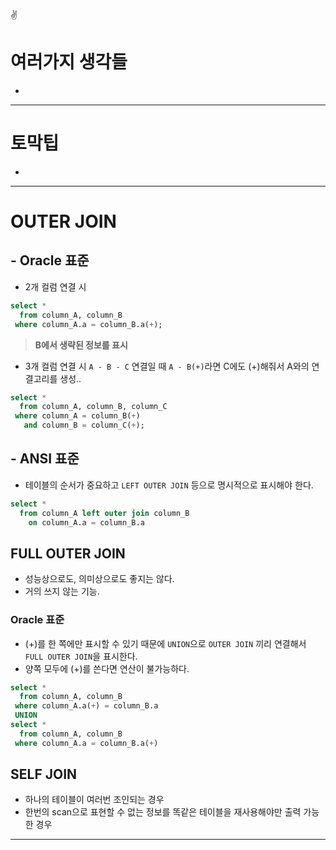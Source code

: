 :v:
# 여러가지 생각들


- 

---
# 토막팁
- 

---
# OUTER JOIN

## - Oracle 표준
- 2개 컬럼 연결 시 
```sql
select * 
  from column_A, column_B
 where column_A.a = column_B.a(+);
 ```
 >**B에서 생략된 정보를 표시**

- 3개 컬럼 연결 시
`A - B - C` 연결일 때 `A - B(+)`라면 C에도 (+)해줘서 A와의 연결고리를 생성..
```sql
select *
  from column_A, column_B, column_C
 where column_A = column_B(+) 
   and column_B = column_C(+);
   ```

## - ANSI 표준
- 테이블의 순서가 중요하고 `LEFT OUTER JOIN` 등으로 명시적으로 표시해야 한다.
```sql
select *
  from column_A left outer join column_B
    on column_A.a = column_B.a
```

## FULL OUTER JOIN
- 성능상으로도, 의미상으로도 좋지는 않다.
- 거의 쓰지 않는 기능.

### Oracle 표준
- (+)를 한 쪽에만 표시할 수 있기 때문에 `UNION`으로 `OUTER JOIN` 끼리 연결해서 `FULL OUTER JOIN`을 표시한다.
- 양쪽 모두에 (+)를 쓴다면 연산이 불가능하다.

```sql
select *
  from column_A, column_B
 where column_A.a(+) = column_B.a
 UNION
select *
  from column_A, column_B
 where column_A.a = column_B.a(+)
 ```

 ## SELF JOIN
 - 하나의 테이블이 여러번 조인되는 경우
 - 한번의 scan으로 표현할 수 없는 정보를 똑같은 테이블을 재사용해야만 출력 가능한 경우

---